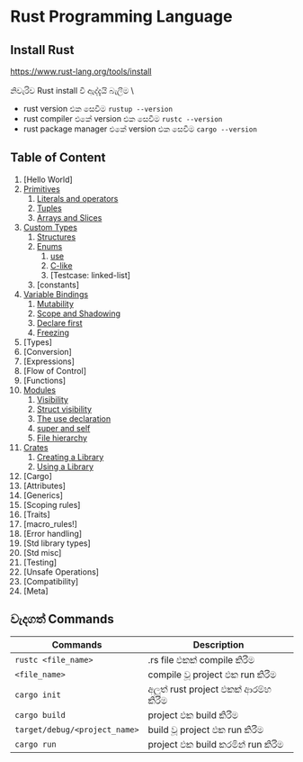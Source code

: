 # Rust Programming Language

## Install Rust
https://www.rust-lang.org/tools/install \
\
නිවැරිව Rust install වී ඇද්දැයි බැලීම \
- rust version එක සෙවීම `rustup --version`
- rust compiler එකේ version එක සෙවීම `rustc --version`
- rust package manager එකේ version එක සෙවීම `cargo --version`

## Table of Content
1. [Hello World]<!--(01.Hello_World/README.md)-->
2.  [Primitives](02.Primitives/README.md)
    1.  [Literals and operators](02.Primitives/2.1.Literals_and_operators/README.md)
    2.  [Tuples](02.Primitives/2.2.Tuples/README.md)
    3.  [Arrays and Slices](02.Primitives/2.3.Arrays_and_Slices/README.md)
3.  [Custom Types](03.Custom_Types/README.md)
    1.  [Structures](03.Custom_Types/3.1.Structures/README.md)
    2.  [Enums](03.Custom_Types/3.2.Enums/README.md)
        1.  [use](03.Custom_Types/3.2.Enums/3.2.1.use/README.md)
        2.  [C-like](03.Custom_Types/3.2.Enums/3.2.2.C-like/README.md)
        3.  [Testcase: linked-list]<!--(03.Custom_Types/3.2.Enums/3.2.3.Testcase_linked-list/README.md)-->
    3. [constants]<!--(03.Custom_Types/3.3.constants/README.md)-->
4.  [Variable Bindings](04.Variable_Bindings/README.md)
    1.  [Mutability](04.Variable_Bindings/4.1.Mutability/README.md)
    2.  [Scope and Shadowing](04.Variable_Bindings/4.2.Scope_and_Shadowing/README.md)
    3.  [Declare first](04.Variable_Bindings/4.3.Declare_first/README.md)
    4.  [Freezing](04.Variable_Bindings/4.4.Freezing/README.md)
5.  [Types]<!--(05.Types/README.md)-->
6.  [Conversion]<!--(06.Conversion/README.md)-->
7.  [Expressions]<!--(07.Expressions/README.md)-->
8.  [Flow of Control]<!--(08.Flow_of_Control/README.md)-->
9.  [Functions]<!--(09.Functions/README.md)-->
10. [Modules](10.Modules/README.md)
    1.  [Visibility](10.Modules/10.1.visibility/README.md)
    2.  [Struct visibility](10.Modules/10.2.struct_visibility/README.md)
    3.  [The use declaration](10.Modules/10.3.the_use_declaration/README.md)
    4.  [super and self](10.Modules/10.4.super_and_self/README.md)
    5.  [File hierarchy](10.Modules/10.5.file_hierarchy/README.md)
11. [Crates](11.Crates/README.md)
    1.  [Creating a Library](11.Crates/11.1.Creating_a_library/README.md)
    2.  [Using a Library](11.Crates/11.2.Using_a_library/README.md)
12. [Cargo]<!--(12.Cargo/README.md)-->
13. [Attributes]<!--(13.Attributes/README.md)-->
14. [Generics]<!--(14.Generics/README.md)-->
15. [Scoping rules]<!--(15.Scoping_rules/README.md)-->
16. [Traits]<!--(16.Traits/README.md)-->
17. [macro_rules!]<!--(17.macro_rules/README.md)-->
18. [Error handling]<!--(18.Error_handlling/README.md)-->
19. [Std library types]<!--(19.Std_library_types/README.md)-->
20. [Std misc]<!--(20.Std_misc/README.md)-->
21. [Testing]<!--(21.Testing/README.md)-->
22. [Unsafe Operations]<!--(22.Unsafe_Operations/README.md)-->
23. [Compatibility]<!--(23.Compatibility/README.md)-->
24. [Meta]<!--(24.Meta/README.md)-->
## වැදගත් Commands
| Commands                      | Description                   |
| ----------------------------- | ----------------------------- |
| `rustc <file_name>`           | .rs file එකක් compile කිරීම      |
| `<file_name>`                 | compile වූ project එක run කිරීම  |
| `cargo init`                  | අලුත් rust project එකක් ආරම්භ කිරීම |
| `cargo build`                 | project එක build කිරීම          |
| `target/debug/<project_name>` | build වූ project එක run කිරීම    |
| `cargo run`                   | project එක build කරමින් run කිරීම |


